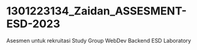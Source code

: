 # 1301223134_Zaidan_ASSESMENT-ESD-2023

Asesmen untuk rekruitasi Study Group WebDev Backend ESD Laboratory
